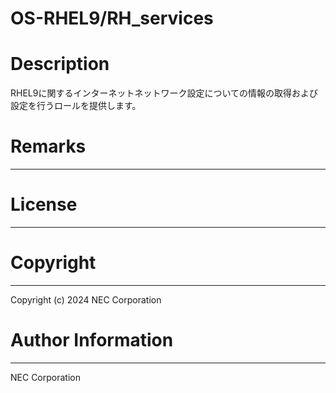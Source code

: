 OS-RHEL9/RH_services
=======================================================
# Description
RHEL9に関するインターネットネットワーク設定についての情報の取得および設定を行うロールを提供します。

# Remarks
-------

# License
-------

# Copyright
---------
Copyright (c) 2024 NEC Corporation

# Author Information
------------------
NEC Corporation
